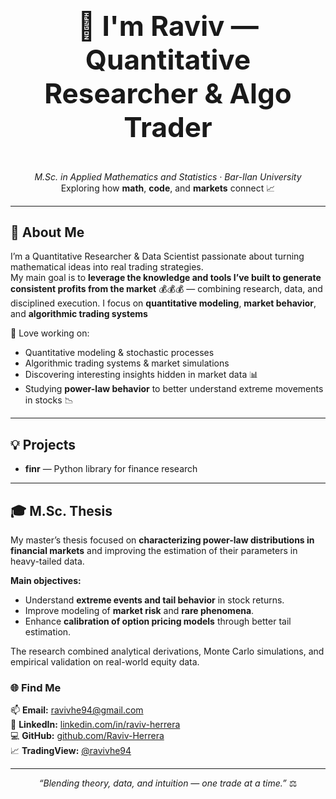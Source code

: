 
<h3 align="center" style="font-size:44px;"> 👋 I'm Raviv — Quantitative Researcher & Algo Trader</h3>

<p align="center">
  <em>M.Sc. in Applied Mathematics and Statistics · Bar-Ilan University</em><br>
  Exploring how <b>math</b>, <b>code</b>, and <b>markets</b> connect 📈
</p>

---

## 🚀 About Me  
I’m a Quantitative Researcher & Data Scientist passionate about turning mathematical ideas into real trading strategies.  
My main goal is to **leverage the knowledge and tools I’ve built to generate consistent profits from the market** 💰💰💰 — combining research, data, and disciplined execution.
 I focus on **quantitative modeling**, **market behavior**, and **algorithmic trading systems**

🧩 Love working on:  
- Quantitative modeling & stochastic processes  
- Algorithmic trading systems & market simulations
- Discovering interesting insights hidden in market data 📊
- Studying **power-law behavior** to better understand extreme movements in stocks 📉  

---

## 💡 Projects  
- **finr** — Python library for finance research  
---

## 🎓 M.Sc. Thesis  

My master’s thesis focused on **characterizing power-law distributions in financial markets** and improving the estimation of their parameters in heavy-tailed data.  

**Main objectives:**
- Understand **extreme events and tail behavior** in stock returns.  
- Improve modeling of **market risk** and **rare phenomena**.  
- Enhance **calibration of option pricing models** through better tail estimation.  

The research combined analytical derivations, Monte Carlo simulations, and empirical validation on real-world equity data.


### 🌐 Find Me
📫 **Email:** [ravivhe94@gmail.com](mailto:ravivhe94@gmail.com)  
💼 **LinkedIn:** [linkedin.com/in/raviv-herrera](https://www.linkedin.com/in/raviv-herrera)  
💻 **GitHub:** [github.com/Raviv-Herrera](https://github.com/Raviv-Herrera)  
📈 **TradingView:** [@ravivhe94](https://www.tradingview.com/u/ravivhe94/)

---

<p align="center">
  <i>“Blending theory, data, and intuition — one trade at a time.”</i> ⚖️
</p>
<!---
Raviv-Herrera/Raviv-Herrera is a ✨ special ✨ repository because its `README.md` (this file) appears on your GitHub profile.
You can click the Preview link to take a look at your changes.
--->

